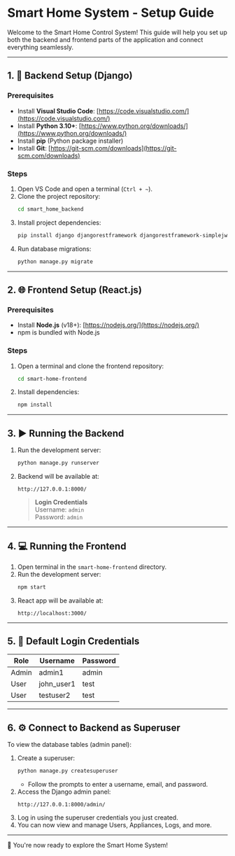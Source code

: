 
# Smart Home System - Setup Guide

Welcome to the Smart Home Control System! This guide will help you set up both the backend and frontend parts of the application and connect everything seamlessly.

---

## 1. 🔧 Backend Setup (Django)

### Prerequisites

- Install **Visual Studio Code**: [https://code.visualstudio.com/](https://code.visualstudio.com/)
- Install **Python 3.10+**: [https://www.python.org/downloads/](https://www.python.org/downloads/)
- Install **pip** (Python package installer)
- Install **Git**: [https://git-scm.com/downloads](https://git-scm.com/downloads)

### Steps

1. Open VS Code and open a terminal (`Ctrl + ~`).
2. Clone the project repository:
   ```bash
   cd smart_home_backend
   ```
3. Install project dependencies:
   ```bash
   pip install django djangorestframework djangorestframework-simplejwt corsheaders
   ```
4. Run database migrations:
   ```bash
   python manage.py migrate
   ```

---

## 2. 🌐 Frontend Setup (React.js)

### Prerequisites

- Install **Node.js** (v18+): [https://nodejs.org/](https://nodejs.org/)
- npm is bundled with Node.js

### Steps

1. Open a terminal and clone the frontend repository:
   ```bash
   cd smart-home-frontend
   ```
2. Install dependencies:
   ```bash
   npm install
   ```

---

## 3. ▶️ Running the Backend

1. Run the development server:
   ```bash
   python manage.py runserver
   ```
2. Backend will be available at:
   ```
   http://127.0.0.1:8000/
   ```

   > **Login Credentials**  
   > Username: `admin`  
   > Password: `admin`

---

## 4. 💻 Running the Frontend

1. Open terminal in the `smart-home-frontend` directory.
2. Run the development server:
   ```bash
   npm start
   ```
3. React app will be available at:
   ```
   http://localhost:3000/
   ```

---

## 5. 🔐 Default Login Credentials

| Role    | Username   | Password   |
|---------|------------|------------|
| Admin   | admin1      | admin   |
| User    | john_user1  | test    |
| User    | testuser2  | test    |

---

## 6. ⚙️ Connect to Backend as Superuser

To view the database tables (admin panel):

1. Create a superuser:
   ```bash
   python manage.py createsuperuser
   ```
   - Follow the prompts to enter a username, email, and password.
2. Access the Django admin panel:
   ```
   http://127.0.0.1:8000/admin/
   ```
3. Log in using the superuser credentials you just created.
4. You can now view and manage Users, Appliances, Logs, and more.

---

📘 You're now ready to explore the Smart Home System!
